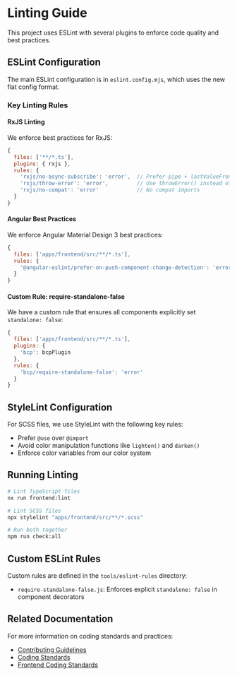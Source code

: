 # Linting Guide

This project uses ESLint with several plugins to enforce code quality and best practices.

## ESLint Configuration

The main ESLint configuration is in `eslint.config.mjs`, which uses the new flat config format.

### Key Linting Rules

#### RxJS Linting

We enforce best practices for RxJS:

```javascript
{
  files: ['**/*.ts'],
  plugins: { rxjs },
  rules: {
    'rxjs/no-async-subscribe': 'error',  // Prefer pipe + lastValueFrom instead
    'rxjs/throw-error': 'error',         // Use throwError() instead of throw
    'rxjs/no-compat': 'error'            // No compat imports
  }
}
```

#### Angular Best Practices

We enforce Angular Material Design 3 best practices:

```javascript
{
  files: ['apps/frontend/src/**/*.ts'],
  rules: {
    '@angular-eslint/prefer-on-push-component-change-detection': 'error'
  }
}
```

#### Custom Rule: require-standalone-false

We have a custom rule that ensures all components explicitly set `standalone: false`:

```javascript
{
  files: ['apps/frontend/src/**/*.ts'],
  plugins: {
    'bcp': bcpPlugin
  },
  rules: {
    'bcp/require-standalone-false': 'error'
  }
}
```

## StyleLint Configuration

For SCSS files, we use StyleLint with the following key rules:

- Prefer `@use` over `@import`
- Avoid color manipulation functions like `lighten()` and `darken()`
- Enforce color variables from our color system

## Running Linting

```bash
# Lint TypeScript files
nx run frontend:lint

# Lint SCSS files
npx stylelint "apps/frontend/src/**/*.scss"

# Run both together
npm run check:all
```

## Custom ESLint Rules

Custom rules are defined in the `tools/eslint-rules` directory:

- `require-standalone-false.js`: Enforces explicit `standalone: false` in component decorators

## Related Documentation

For more information on coding standards and practices:

- [Contributing Guidelines](./CONTRIBUTING.md)
- [Coding Standards](../documentation/CODING-STANDARDS.md)
- [Frontend Coding Standards](../documentation/frontend/CODING_STANDARDS.md)
